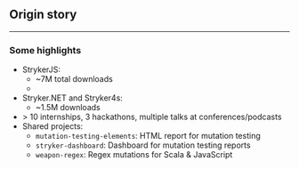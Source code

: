 ## Origin story

<kc-timeline events='[{ "year": 2015, "caption": "Internship", "description": "Mutation testing for JS" }, {"year": 2016, "caption": "0.1 Release", "description": "First release of a bare-bones mutation testing framework"}, {"year": 2017, "caption": "Open source counsel", "description": "Start of Info Support open source counsel; sponsorship for Stryker."}, { "year": 2018, "caption": "Scala &amp; C#", "description": "Internships for Scala and C# mutation testing; use of mutant schemata"}, { "year": 2019, "caption": "Release 0.1 C# &amp; Scala", "description": "Stryker4s and Stryker.NET first releases"}, { "year": 2020, "caption": "StrykerJS rewrite", "description": "Rename to StrykerJS, rewrite to use mutant schemata" }, { "year": "2021", "caption": "Stryker.NET 1.0 release", "description": "1.0 Release of Stryker.NET is slated for later this year"}, { "year": "2023", "caption": "> 7M downloads" }]'>
</kc-timeline>

---

### Some highlights

- StrykerJS:
  - ~7M total downloads
  - <npm-weekly-downloads package="@stryker-mutator/core"></npm-weekly-downloads>
- Stryker.NET and Stryker4s:
  - ~1.5M downloads
- &gt; 10 internships, 3 hackathons, multiple talks at conferences/podcasts
- Shared projects:
  - `mutation-testing-elements`: HTML report for mutation testing
  - `stryker-dashboard`: Dashboard for mutation testing reports
  - `weapon-regex`: Regex mutations for Scala & JavaScript
